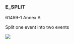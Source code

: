 ### E\_SPLIT

61499-1 Annex A

Split one event into two events

![](https://user-images.githubusercontent.com/69573151/210802227-1615f35d-6ed5-459b-a796-a5ef5fb11452.png)
